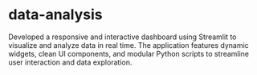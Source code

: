 # data-analysis
Developed a responsive and interactive dashboard using Streamlit to visualize and analyze data in real time. The application features dynamic widgets, clean UI components, and modular Python scripts to streamline user interaction and data exploration.
